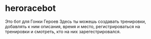 # heroracebot
Это бот для Гонки Героев
Здесь ты можешь создавать тренировки, добавлять к ним описания, время и место, регистрироваться на тренировки и смотреть, кто на них зарегестрировался. 
